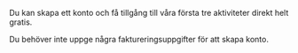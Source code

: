 <!-- Template: Registration Page -->
<!-- Link: /registrera/ -->
<!-- Page name: Registrera -->
<!-- Title: Börja använd ZIFRO direkt! -->
<!-- Intro Text: -->

Du kan skapa ett konto och få tillgång till våra första tre aktiviteter direkt helt gratis.

<!-- Text: -->

<p class="small text-right">Du behöver inte uppge några faktureringsuppgifter för att skapa konto.</p>
